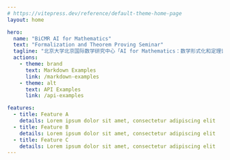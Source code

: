 ```yaml
---
# https://vitepress.dev/reference/default-theme-home-page
layout: home

hero:
  name: "BiCMR AI for Mathematics"
  text: "Formalization and Theorem Proving Seminar"
  tagline: "北京大学北京国际数学研究中心「AI for Mathematics：数学形式化和定理证明」本科生暑期科研培训班"
  actions:
    - theme: brand
      text: Markdown Examples
      link: /markdown-examples
    - theme: alt
      text: API Examples
      link: /api-examples

features:
  - title: Feature A
    details: Lorem ipsum dolor sit amet, consectetur adipiscing elit
  - title: Feature B
    details: Lorem ipsum dolor sit amet, consectetur adipiscing elit
  - title: Feature C
    details: Lorem ipsum dolor sit amet, consectetur adipiscing elit
---
```

